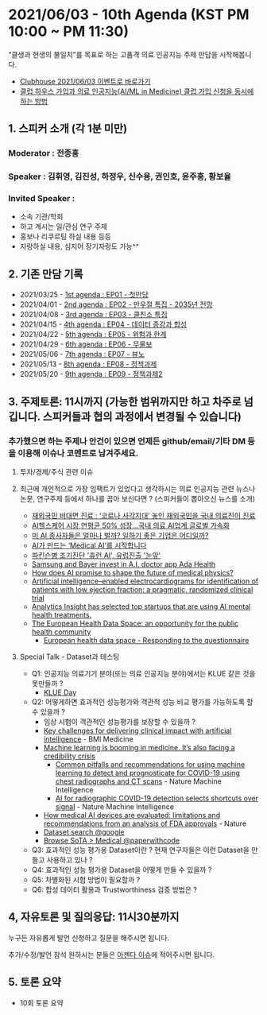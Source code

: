 # 2021/06/03 - 10th Agenda (KST PM 10:00 ~ PM 11:30)

“클생과 현생의 불일치”를 목표로 하는 고품격 의료 인공지능 주제 만담을 시작해봅니다. 

* [Clubhouse 2021/06/03 이벤트로 바로가기](https://www.clubhouse.com/event/ma19yznL)
* [클럽 하우스 가입과 의료 인공지능(AI/ML in Medicine) 클럽 가입 신청을 동시에 하는 방법](https://www.clubhouse.com/join/aiml-in-medicine/fvzQHLyQ?fbclid=IwAR0_nnP9gHvug6Mhs-8gpy7AK1Q-CGxiQG7f_hq49sfHNljQUCfVnxFVBg8)

## 1. 스피커 소개 (각 1분 미만)
### Moderator : 전종홍
### Speaker : 김휘영, 김진성, 하정우, 신수용, 권인호, 윤주흥, 황보율
### Invited Speaker :
* 소속 기관/학회
* 하고 계시는 일/관심 연구 주제
* 홍보나 리쿠르팅 하실 내용 등등
* 자랑하실 내용, 심지어 장기자랑도 가능^^

## 2. 기존 만담 기록 
* 2021/03/25 - [1st agenda : EP01 - 첫만담](/20210325-1st-agenda.md)
* 2021/04/01 - [2nd agenda : EP02 - 만우절 특집 - 2035년 전망](/20210401-2nd-agenda.md)
* 2021/04/08 - [3rd agenda : EP03 - 클친소 특집](/20210408-3rd-agenda.md)
* 2021/04/15 - [4th agenda : EP04 - 데이터 증강과 합성](/20210415-4th-agenda.md)
* 2021/04/22 - [5th agenda : EP05 - 위험과 한계](/20210422-5th-agenda.md)
* 2021/04/29 - [6th agenda : EP06 - 무물보](/20210429-6th-agenda.md)
* 2021/05/06 - [7th agenda : EP07 - 뷰노](/20210506-7th-agenda.md)
* 2021/05/13 - [8th agenda : EP08 - 정책과제](/20210513-8th-agenda.md)
* 2021/05/20 - [9th agenda : EP09 - 정책과제2](/20210520-9th-agenda.md)

## 3. 주제토론: 11시까지 (가능한 범위까지만 하고 차주로 넘깁니다. 스피커들과 협의 과정에서 변경될 수 있습니다)

### 추가했으면 하는 주제나 안건이 있으면 언제든 github/email/기타 DM 등을 이용해 이슈나 코멘트로 남겨주세요. 

1. 투자/경제/주식 관련 이슈 

2. 최근에 개인적으로 가장 임팩트가 있었다고 생각하시는 의료 인공지능 관련  뉴스나 논문, 연구주제 등에서 하나를 꼽아 보신다면 ? (스피커들이 뽑아오신 뉴스를 소개) 
   * [재외국민 비대면 진료 : ‘코로나 사각지대’ 놓인 재외국민을 국내 의료진이 진료](http://sandbox.korcham.net/Service/Main/appl/Main.asp)
   * [AI헬스케어 시장,연평균 50% 성장...국내 의료 AI업계,글로벌 가속화](https://www.pharmnews.com/news/articleView.html?idxno=104800)
   * [미 AI 종사자들은 얼마나 벌까? 일하기 좋은 기업은 어디일까?](http://www.aitimes.com/news/articleView.html?idxno=138821)
   * [AI가 만드는 ‘Medical AI’를 시작합니다](https://www.skt.ai/kr/press/detail.do?seq=66&fbclid=IwAR2NxfgwWwnsobCiF4K7hyT_3V8-WRN6Loj0gUkPsUB6SEkHgtiLauuulwo)
   * [파킨슨병 조기진단 '휴런 AI', 유럽진출 '눈앞'](http://www.e-conomy.co.kr/news/articleView.html?idxno=30817)
   * [Samsung and Bayer invest in A.I. doctor app Ada Health](https://www.cnbc.com/2021/05/27/samsung-and-bayer-invest-in-ai-doctor-app-ada-health.html?fbclid=IwAR2FFRN3ISl2V1mT2VouaOS7TPUokrMq1qVxPSNBo9rme7R9hkbjsvz40j8)
   * [How does AI promise to shape the future of medical physics?](https://www.auntminnieeurope.com/index.aspx?sec=ser&sub=def&pag=dis&ItemID=620216)
   * [Artificial intelligence–enabled electrocardiograms for identification of patients with low ejection fraction: a pragmatic, randomized clinical trial](https://www.nature.com/articles/s41591-021-01335-4)
   * [Analytics Insight has selected top startups that are using AI mental health treatments.](https://www.analyticsinsight.net/top-start-ups-to-use-artificial-intelligence-in-mental-healthcare/)
   * [The European Health Data Space: an opportunity for the public health community](https://epha.org/the-european-health-data-space-an-opportunity-for-the-public-health-community/)
      * [European health data space - Responding to the questionnaire](https://ec.europa.eu/info/law/better-regulation/have-your-say/initiatives/12663-A-European-Health-Data-Space/public-consultation_en)


3. Special Talk - Dataset과 테스팅 
   * Q1: 인공지능 의료기기 분야(또는 의료 인공지능 분야)에서는 KLUE 같은 것을 못만들까 ? 
      * [KLUE Day](https://www.facebook.com/groups/TensorFlowKR/permalink/1489810094693377)
   * Q2: 어떻게하면 효과적인 성능평가와 객관적 성능 비교 평가를 가능하도록 할 수 있을까 ? 
      * 임상 시험이 객관적인 성능평가를 보장할 수 있을까 ? 
      * [Key challenges for delivering clinical impact with artificial intelligence](https://bmcmedicine.biomedcentral.com/articles/10.1186/s12916-019-1426-2) - BMI Medicine
      * [Machine learning is booming in medicine. It’s also facing a credibility crisis](https://www.statnews.com/2021/06/02/machine-learning-ai-methodology-research-flaws/)
          * [Common pitfalls and recommendations for using machine learning to detect and prognosticate for COVID-19 using chest radiographs and CT scans](https://www.nature.com/articles/s42256-021-00307-0) - Nature Machine Intelligence
          * [AI for radiographic COVID-19 detection selects shortcuts over signal](https://www.nature.com/articles/s42256-021-00338-7) - Nature Machine Intelligence
      * [How medical AI devices are evaluated: limitations and recommendations from an analysis of FDA approvals](https://www.nature.com/articles/s41591-021-01312-x.epdf?sharing_token=8BNOnt1UUOf0iPsJ9yU0J9RgN0jAjWel9jnR3ZoTv0M6PlZXWQqbgCrdZtSbNOnPDQlhZJ-fPz8LJ4JqCoxGYshqBh62049hIhMSEfJaE7pKaceG00AD1FUBHLZ5YShokEBQWoF6kBbZitEELPDqWu-9esaFE8DcbdQ1QAgRChw%3D&utm_source=STAT+Newsletters&utm_campaign=fdec4d0d0d-health_tech_4-6-21_COPY_01&utm_medium=email&utm_term=0_8cab1d7961-fdec4d0d0d-152708089) - Nature
      * [Dataset search @google](https://datasetsearch.research.google.com/)
      * [Browse SoTA > Medical @paperwithcode](https://paperswithcode.com/area/medical) 
   * Q3: 효과적인 성능 평가용 Dataset이란 ? 현재 연구자들은 이런 Dataset을 만들고 사용하고 있나 ? 
   * Q4: 효과적인 성능 평가용 Dataset을 어떻게 만들 수 있을까 ?   
   * Q5: 차별화된 시험 방법이 필요할까 ? 
   * Q6: 합성 데이터 활용과 Trustworthiness 검증 방법은 ? 

## 4, 자유토론 및 질의응답: 11시30분까지

누구든 자유롭게 발언 신청하고 질문을 해주시면 됩니다. 

추가/수정/발언 참석 원하시는 분들은 [아젠다 이슈](https://github.com/hollobit/AIML-in-Medicine-club/issues/11)에 적어주시면 됩니다. 

## 5. 토론 요약

* 10회 토론 요약 
